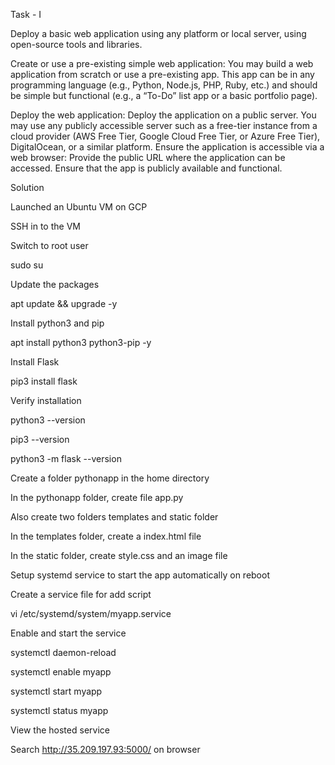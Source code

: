 Task - I

Deploy a basic web application using any platform or local server, using open-source tools and libraries.

Create or use a pre-existing simple web application: You may build a web application from scratch or use a pre-existing app. This app can be in any programming language (e.g., Python, Node.js, PHP, Ruby, etc.) and should be simple but functional (e.g., a “To-Do” list app or a basic portfolio page).

Deploy the web application: Deploy the application on a public server. You may use any publicly accessible server such as a free-tier instance from a cloud provider (AWS Free Tier, Google Cloud Free Tier, or Azure Free Tier), DigitalOcean, or a similar platform. Ensure the application is accessible via a web browser: Provide the public URL where the application can be accessed. Ensure that the app is publicly available and functional.

Solution

Launched an Ubuntu VM on GCP

SSH in to the VM

Switch to root user 

sudo su 

Update the packages

apt update && upgrade -y


Install python3 and pip

apt install python3 python3-pip -y

Install Flask

pip3 install flask


Verify installation

python3 --version

pip3 --version

python3 -m flask --version


Create a folder pythonapp in the home directory

In the pythonapp folder, create file app.py

Also create two folders templates and static folder

In the templates folder, create a index.html file

In the static folder, create style.css and an image file

Setup systemd service to start the app automatically on reboot 

Create a service file for add script

vi /etc/systemd/system/myapp.service

Enable and start the service 

systemctl daemon-reload

systemctl enable myapp

systemctl start myapp

systemctl status myapp


View the hosted service 

Search http://35.209.197.93:5000/ on browser
